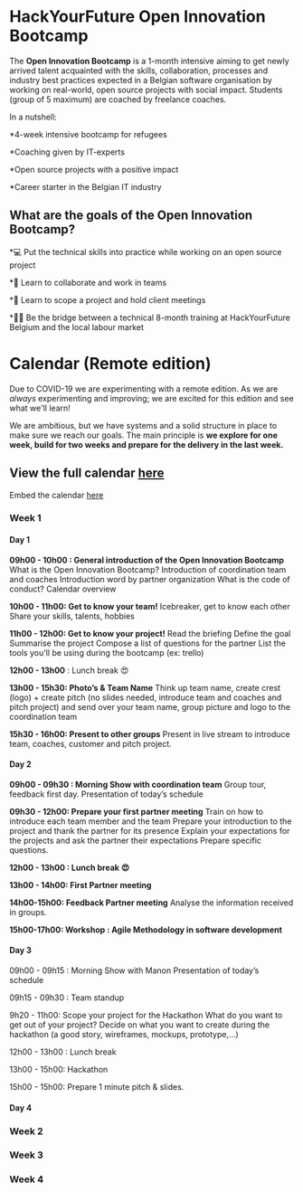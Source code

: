 # HackYourFuture Open Innovation Bootcamp

The **Open Innovation Bootcamp** is a 1-month intensive aiming to get newly arrived talent acquainted with the skills, collaboration, processes and industry best practices expected in a Belgian software organisation by working on real-world, open source projects with social impact. Students (group of 5 maximum) are coached by freelance coaches. 

In a nutshell: 

  *4-week intensive bootcamp for refugees
  
  *Coaching given by IT-experts
  
  *Open source projects with a positive impact
  
  *Career starter in the Belgian IT industry

## **What are the goals of the Open Innovation Bootcamp?**

*:computer: Put the technical skills into practice while working on an open source project

*:handshake: Learn to collaborate and work in teams 

*:brain: Learn to scope a project and hold client meetings

*:woman_technologist: Be the bridge between a technical 8-month training at HackYourFuture Belgium and the local labour market

# Calendar (Remote edition)
Due to COVID-19 we are experimenting with a remote edition. As we are _always_ experimenting and improving; we are excited for this edition and see what we'll learn!

We are ambitious, but we have systems and a solid structure in place to make sure we reach our goals. The main principle is **we explore for one week, build for two weeks and prepare for the delivery in the last week.**

## View the full calendar [here](https://calendar.google.com/calendar/embed?src=9t91998qqfrbn18iarmg6blqps%40group.calendar.google.com&ctz=Europe%2FBrussels)

Embed the calendar [here](https://calendar.google.com/calendar/embed?src=9t91998qqfrbn18iarmg6blqps%40group.calendar.google.com&ctz=Europe%2FBrussels)

### Week 1

#### Day 1

**09h00 - 10h00 : General introduction of the Open Innovation Bootcamp** 
   What is the Open Innovation Bootcamp? 
   Introduction of coordination team and coaches
   Introduction word by partner organization
   What is the code of conduct?
   Calendar overview

**10h00 - 11h00: Get to know your team!** 
   Icebreaker, get to know each other 
   Share your skills, talents, hobbies 

**11h00 - 12h00: Get to know your project!**
   Read the briefing 
   Define the goal 
   Summarise the project 
   Compose a list of questions for the partner
   List the tools you'll be using during the bootcamp (ex: trello)

**12h00 - 13h00** : Lunch break :heart_eyes:

**13h00 - 15h30: Photo’s & Team Name**
Think up team name, create crest (logo) + create pitch (no slides needed, introduce team and coaches and pitch project) and send over your team name, group picture and logo to the coordination team

**15h30 - 16h00: Present to other groups**
Present in live stream to introduce team, coaches, customer and pitch project.

#### Day 2

**09h00 - 09h30 : Morning Show with coordination team** 
   Group tour, feedback first day.
   Presentation of today’s schedule 

**09h30 - 12h00: Prepare your first partner meeting** 
  Train on how to introduce each team member and the team 
  Prepare your introduction to the project and thank the partner for its presence
  Explain your expectations for the projects and ask the partner their expectations 
  Prepare specific questions. 

**12h00 - 13h00 : Lunch break :heart_eyes:**

**13h00 - 14h00: First Partner meeting** 

**14h00-15h00: Feedback Partner meeting** 
  Analyse the information received in groups.

**15h00-17h00: Workshop : Agile Methodology in software development** 

#### Day 3

09h00 - 09h15 : Morning Show with Manon
Presentation of today’s schedule 

09h15 - 09h30 : Team standup 

9h20 - 11h00: Scope your project for the Hackathon
What do you want to get out of your project? Decide on what you want to create during the hackathon (a good story, wireframes, mockups, prototype,...) 

12h00 - 13h00 : Lunch break

13h00 - 15h00: Hackathon 

15h00 - 15h00: Prepare 1 minute pitch & slides. 

#### Day 4

### Week 2
### Week 3
### Week 4
